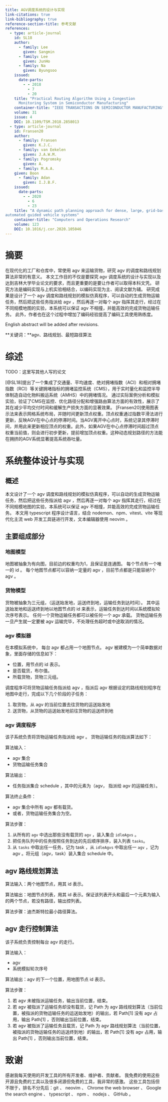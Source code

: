 ```yaml
---
title: AGV调度系统的设计与实现
link-citations: true
link-bibliography: true
reference-section-title: 参考文献
references:
  - type: article-journal
    id: SL18
    author:
      - family: Lee
        given: Sangmin
      - family: Lee
        given: JunHo
      - family: Na
        given: Byungsoo
    issued:
      date-parts:
        - - 2018
          - 7
          - 20
    title: "Practical Routing Algorithm Using a Congestion
      Monitoring System in Semiconductor Manufacturing"
    container-title: "IEEE TRANSACTIONS ON SEMICONDUCTOR MANUFACTURING"
    volume: 31
    issue: 4
    DOI: 10.1109/TSM.2018.2858013
  - type: article-journal
    id: Fransen20
    author:
      - family: Fransen
        given: K.J.C.
      - family: van Eekelen
        given: J.A.W.M.
      - family: Pogromsky
        given: A.
      - family: M.A.A.
	given: Boon
      - family: Adan
        given: I.J.B.F.
    issued:
      date-parts:
        - - 2020
          - 6
          - 23
    title: "A dynamic path planning approach for dense, large, grid-based
automated guided vehicle systems"
    container-title: "Computers and Operations Research"
    volume: 123
    DOI: 10.1016/j.cor.2020.105046
---
```


# 摘要

在现代化的工厂和仓库中，常使用 agv 来运输货物，研究 agv 的调度和路线规划算法非常的有意义。
本文工作目的不仅是要探究 agv 调度系统的设计与实现以及达到吉林大学毕业论文的要求，而且更重要的是要让作者可以取得本科文凭。
研究方法是编码实现与上机实验相结合，以编码实现为主、阅读文献为辅。
研究成果是设计了一个 agv 调度和路线规划的模拟仿真程序，可以自动的生成货物运输任务，然后把这些任务指派给 agv ，然后再逐一对每个 agv 指挥其走行，经过在不同规模地图的实验，本系统可以保证 agv 不相撞，并能高效的完成货物运输任务。
此外，作者也在这个过程中增加了编码经验提高了编码工具使用熟练度。

English abstract will be added after revisions.

**关键词：**agv、路线规划、最短路径算法

# 综述

TODO：这里写其他人写的论文

[@SL18]提出了一个集成了交通量、平均速度、绝对拥堵指数（ACI）和相对拥堵指数（RCI）等关键拥堵指标的拥堵监控系统（CMS），用于实时量化和监控半导体制造自动化物料搬运系统（AMHS）中的拥堵情况。
通过实际案例分析和模拟实验，验证了CMS在监控、优化路径分配和增强路由算法方面的有效性，展示了其在减少平均交付时间和缓解生产损失方面的显著效果。
[Fransen20]使用图表示法来表示网格系统布局，并随时间更新顶点权重。顶点权重通过指数平滑法进行更新，反映AGV在中心点的停滞时间。当AGV离开中心点时，系统记录其停滞时间，并用此来更新相应顶点的权重。此外，如果AGV在中心点停滞时间超过顶点权重当前值，则会进行初步更新，提前增加顶点权重。这种动态规划路径的方法能在拥挤的AGV系统显著提高系统吞吐量。

# 系统整体设计与实现

## 概述

本文设计了一个 agv 调度和路线规划的模拟仿真程序，可以自动的生成货物运输任务，然后把这些任务指派给 agv ，然后再逐一对每个 agv 指挥其走行，经过在不同规模地图的实验，本系统可以保证 agv 不相撞，并能高效的完成货物运输任务。
本文用 typescript 程序设计语言，结合 nodemon、npm、vitest、vite 等现代化主流 web 开发工具链进行开发，文本编辑器使用 neovim 。

## 主要组成部分

### 地图模型

地图被抽象为有向图，目前边的权重均为1，且保证是连通图。
每个节点有一个唯一的 id 。
每个地图节点都可以容纳一定量的 agv ，目前节点都是只能容纳1个 agv 。

### 货物模型

货物被抽象为三元组，（运送始发地，运送终到地，运输任务到达时间）。
其中运送始发地和运送终到地以地图节点的 id 来表示，运输任务到达时间以系统模拟轮次序号表示。
任何一个货物运输任务都可以被任何一个 agv 承载。
货物运输任务一旦产生就一定要被 agv 运输完毕，不处理任务超时或中途取消的情况。

### agv 模拟器

在本模拟系统中， 每台 agv 都占用一个地图节点。
agv 被建模为一个简单数据对象，里面存储的信息如下：

- 位置，用节点的 id 表示。
- 是否载货，布尔值。
- 所载货物，货物三元组。

调度程序可将货物运输任务指派给 agv ，指派后 agv 根据设定的路线规划程序在地图中走行，完成以下几个阶段的子任务：

1. 取货物，从 agv 的当前位置去往货物的运送始发地
2. 送货物，从货物的运送始发地前往货物的运送终到地

### agv 调度程序

该子系统负责将货物运输任务指派给 agv 。
货物运输任务的指派算法如下：

算法输入：

- agv 集合
- 货物运输任务集合

算法输出：

- 任务指派集合 schedule ，其中的元素为（agv， 指派给 agv 的运输任务）。

算法终止条件：

- agv 集合中所有 agv 都有载货。
- 或者，货物运输任务集合为空。

算法步骤：

1. 从所有的 `agv` 中选出那些没有载货的 `agv` ，装入集合 `idleAgvs` 。
2. 把任务队列中的任务按照任务到达的先后顺序排序，装入列表 `tasks`。
3. 从 `tasks` 中取出任一任务，记为 task ，从 `idleAgvs` 中取出任一 `agv` ，记为 agv 。将元组（agv，task）装入集合 schedule 中。

## agv 路线规划算法

算法输入：两个地图节点，用其 id 表示。

算法输出：地图节点列表，用其 id 表示。保证该列表开头和最后一个元素为输入的两个节点，若没有路径，输出控列表。

算法步骤：迪杰斯特拉最小路径算法。

## agv 走行控制算法

该子系统负责控制每台 agv 的走行。

算法输入：

- agv
- 系统模拟轮次序号

算法输出：agv 的下一个位置，用地图节点 id 表示。

算法步骤：

1. 若 agv 未被指派运输任务，输出当前位置，结束。
2. 若 agv 被指派了运输任务却没有载货，记 Path 为 agv 路线规划算法（当前位置，被指派的货物运输任务的运送始发地）的输出，若 Path[1] 没有 agv 占用，输出 Path[1] ，否则输出当前位置，结束。
3. 若 agv 被指派了运输任务且载货，记 Path 为 agv 路线规划算法（当前位置，被指派的货物运输任务的运送终到地）的输出，若 Path[1] 没有 agv 占用，输出 Path[1] ，否则输出当前位置，结束。

# 致谢

感谢我每天使用的开发工具的所有开发者、维护者、贡献者。
我免费的使用这些开源且免费的工具以及很多闭源但免费的工具，我非常的感激。
这些工具包括但不限于，排名不分先后：git 、 neovim 、 Chrome the web browser 、 Google the search engine 、 typescript 、 npm 、 nodejs 、 GitHub 。


